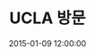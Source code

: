 ---
layout: post
title: UCLA 방문
date: 2015-01-09 12:00:00
description: 이석준 (통합과정), 이석철 (통합과정), 박용민 (석사과정), 김종완 (석사과정)
tags: UCLA
categories: 학교
thumbnail: assets/img/news/ucla.JPG
---